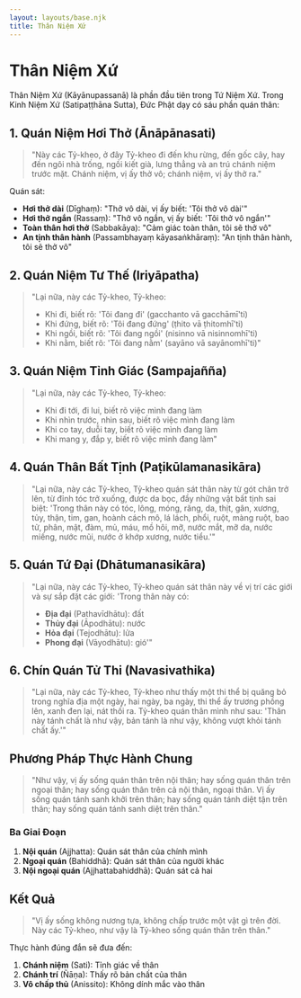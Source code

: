 ```yaml
---
layout: layouts/base.njk
title: Thân Niệm Xứ
---
```

# Thân Niệm Xứ

Thân Niệm Xứ (Kāyānupassanā) là phần đầu tiên trong Tứ Niệm Xứ. Trong Kinh Niệm Xứ (Satipaṭṭhāna Sutta), Đức Phật dạy có sáu phần quán thân:

## 1. Quán Niệm Hơi Thở (Ānāpānasati)

> "Này các Tỷ-kheo, ở đây Tỷ-kheo đi đến khu rừng, đến gốc cây, hay đến ngôi nhà trống, ngồi kiết già, lưng thẳng và an trú chánh niệm trước mặt. Chánh niệm, vị ấy thở vô; chánh niệm, vị ấy thở ra."

Quán sát:
- **Hơi thở dài** (Dīghaṃ): "Thở vô dài, vị ấy biết: 'Tôi thở vô dài'"
- **Hơi thở ngắn** (Rassaṃ): "Thở vô ngắn, vị ấy biết: 'Tôi thở vô ngắn'"
- **Toàn thân hơi thở** (Sabbakāya): "Cảm giác toàn thân, tôi sẽ thở vô"
- **An tịnh thân hành** (Passambhayaṃ kāyasaṅkhāraṃ): "An tịnh thân hành, tôi sẽ thở vô"

## 2. Quán Niệm Tư Thế (Iriyāpatha)

> "Lại nữa, này các Tỷ-kheo, Tỷ-kheo:
> - Khi đi, biết rõ: 'Tôi đang đi' (gacchanto vā gacchāmī'ti)
> - Khi đứng, biết rõ: 'Tôi đang đứng' (ṭhito vā ṭhitomhī'ti)
> - Khi ngồi, biết rõ: 'Tôi đang ngồi' (nisinno vā nisinnomhī'ti)
> - Khi nằm, biết rõ: 'Tôi đang nằm' (sayāno vā sayānomhī'ti)"

## 3. Quán Niệm Tỉnh Giác (Sampajañña)

> "Lại nữa, này các Tỷ-kheo, Tỷ-kheo:
> - Khi đi tới, đi lui, biết rõ việc mình đang làm
> - Khi nhìn trước, nhìn sau, biết rõ việc mình đang làm
> - Khi co tay, duỗi tay, biết rõ việc mình đang làm
> - Khi mang y, đắp y, biết rõ việc mình đang làm"

## 4. Quán Thân Bất Tịnh (Paṭikūlamanasikāra)

> "Lại nữa, này các Tỷ-kheo, Tỷ-kheo quán sát thân này từ gót chân trở lên, từ đỉnh tóc trở xuống, được da bọc, đầy những vật bất tịnh sai biệt: 'Trong thân này có tóc, lông, móng, răng, da, thịt, gân, xương, tủy, thận, tim, gan, hoành cách mô, lá lách, phổi, ruột, màng ruột, bao tử, phân, mật, đàm, mủ, máu, mồ hôi, mỡ, nước mắt, mỡ da, nước miếng, nước mũi, nước ở khớp xương, nước tiểu.'"

## 5. Quán Tứ Đại (Dhātumanasikāra)

> "Lại nữa, này các Tỷ-kheo, Tỷ-kheo quán sát thân này về vị trí các giới và sự sắp đặt các giới: 'Trong thân này có:
> - **Địa đại** (Pathavīdhātu): đất
> - **Thủy đại** (Āpodhātu): nước
> - **Hỏa đại** (Tejodhātu): lửa
> - **Phong đại** (Vāyodhātu): gió'"

## 6. Chín Quán Tử Thi (Navasivathika)

> "Lại nữa, này các Tỷ-kheo, Tỷ-kheo như thấy một thi thể bị quăng bỏ trong nghĩa địa một ngày, hai ngày, ba ngày, thi thể ấy trương phồng lên, xanh đen lại, nát thối ra. Tỷ-kheo quán thân mình như sau: 'Thân này tánh chất là như vậy, bản tánh là như vậy, không vượt khỏi tánh chất ấy.'"

## Phương Pháp Thực Hành Chung

> "Như vậy, vị ấy sống quán thân trên nội thân; hay sống quán thân trên ngoại thân; hay sống quán thân trên cả nội thân, ngoại thân. Vị ấy sống quán tánh sanh khởi trên thân; hay sống quán tánh diệt tận trên thân; hay sống quán tánh sanh diệt trên thân."

### Ba Giai Đoạn
1. **Nội quán** (Ajjhatta): Quán sát thân của chính mình
2. **Ngoại quán** (Bahiddhā): Quán sát thân của người khác
3. **Nội ngoại quán** (Ajjhattabahiddhā): Quán sát cả hai

## Kết Quả

> "Vị ấy sống không nương tựa, không chấp trước một vật gì trên đời. Này các Tỷ-kheo, như vậy là Tỷ-kheo sống quán thân trên thân."

Thực hành đúng đắn sẽ đưa đến:
1. **Chánh niệm** (Sati): Tỉnh giác về thân
2. **Chánh trí** (Ñāṇa): Thấy rõ bản chất của thân
3. **Vô chấp thủ** (Anissito): Không dính mắc vào thân
